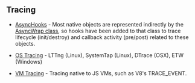 ## Tracing  
- [AsyncHooks](https://nodejs.org/api/async_hooks.html) - Most native objects are represented indirectly by the [AsyncWrap class](https://github.com/nodejs/node/blob/master/src/async_wrap.h), so hooks have been added to that class to trace lifecycle (init/destroy) and callback activity (pre/post) related to these objects.

- [OS Tracing](./os-tracing/README.md) - LTTng (Linux), SystemTap (Linux), DTrace (OSX), ETW (Windows)

- [VM Tracing](./vm-tracing/README.md) - Tracing native to JS VMs, such as V8's TRACE_EVENT.

